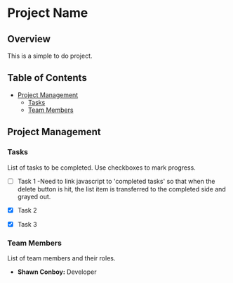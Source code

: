 # Project Name

## Overview
This is a simple to do project.

## Table of Contents
- [Project Management](#project-management)
  - [Tasks](#tasks)
  - [Team Members](#team-members)

## Project Management

### Tasks
List of tasks to be completed. Use checkboxes to mark progress.

- [ ] Task 1
        -Need to link javascript to 'completed tasks' so that when the delete button is hit, the list item is transferred to the completed side and grayed out.
- [x] Task 2
- [x] Task 3


### Team Members
List of team members and their roles.

- **Shawn Conboy:** Developer


